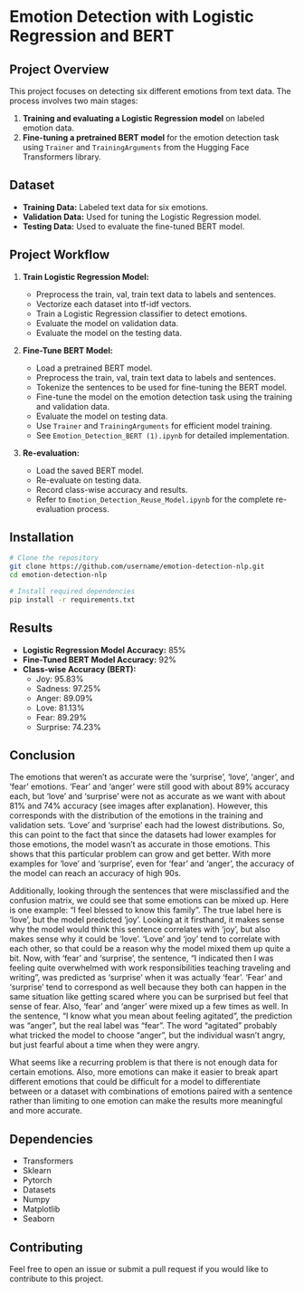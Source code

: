 # Emotion Detection with Logistic Regression and BERT

## Project Overview
This project focuses on detecting six different emotions from text data. The process involves two main stages:

1. **Training and evaluating a Logistic Regression model** on labeled emotion data.
2. **Fine-tuning a pretrained BERT model** for the emotion detection task using `Trainer` and `TrainingArguments` from the Hugging Face Transformers library.

## Dataset
- **Training Data:** Labeled text data for six emotions.
- **Validation Data:** Used for tuning the Logistic Regression model.
- **Testing Data:** Used to evaluate the fine-tuned BERT model.

## Project Workflow
1. **Train Logistic Regression Model:**
   - Preprocess the train, val, train text data to labels and sentences.
   - Vectorize each dataset into tf-idf vectors.
   - Train a Logistic Regression classifier to detect emotions.
   - Evaluate the model on validation data.
   - Evaluate the model on the testing data.

2. **Fine-Tune BERT Model:**
   - Load a pretrained BERT model.
   - Preprocess the train, val, train text data to labels and sentences.
   - Tokenize the sentences to be used for fine-tuning the BERT model.
   - Fine-tune the model on the emotion detection task using the training and validation data.
   - Evaluate the model on testing data.
   - Use `Trainer` and `TrainingArguments` for efficient model training.
   - See `Emotion_Detection_BERT (1).ipynb` for detailed implementation.

3. **Re-evaluation:**
   - Load the saved BERT model.
   - Re-evaluate on testing data.
   - Record class-wise accuracy and results.
   - Refer to `Emotion_Detection_Reuse_Model.ipynb` for the complete re-evaluation process.

## Installation
```bash
# Clone the repository
git clone https://github.com/username/emotion-detection-nlp.git
cd emotion-detection-nlp

# Install required dependencies
pip install -r requirements.txt
```

## Results
- **Logistic Regression Model Accuracy:** 85%
- **Fine-Tuned BERT Model Accuracy:** 92%
- **Class-wise Accuracy (BERT):**
  - Joy: 95.83%
  - Sadness: 97.25%
  - Anger: 89.09%
  - Love: 81.13%
  - Fear: 89.29%
  - Surprise: 74.23%

## Conclusion
The emotions that weren’t as accurate were the ‘surprise’, ‘love’, ‘anger’, and ‘fear’ emotions. ‘Fear’ and ‘anger’ were still good with about 89% accuracy each, but ‘love’ and ‘surprise’ were not as accurate as we want with about 81% and 74% accuracy (see images after explanation). However, this corresponds with the distribution of the emotions in the training and validation sets.  ‘Love’ and ‘surprise’ each had the lowest distributions. So, this can point to the fact that since the datasets had lower examples for those emotions, the model wasn’t as accurate in those emotions. This shows that this particular problem can grow and get better. With more examples for ‘love’ and ‘surprise’, even for ‘fear’ and ‘anger’, the accuracy of the model can reach an accuracy of high 90s.

Additionally, looking through the sentences that were misclassified and the confusion matrix, we could see that some emotions can be mixed up. Here is one example: “I feel blessed to know this family”. The true label here is ‘love’, but the model predicted ‘joy’. Looking at it firsthand, it makes sense why the model would think this sentence correlates with ‘joy’, but also makes sense why it could be ‘love’. ‘Love’ and ‘joy’ tend to correlate with each other, so that could be a reason why the model mixed them up quite a bit. Now, with ‘fear’ and ‘surprise’, the sentence,  “I indicated then I was feeling quite overwhelmed with work responsibilities teaching traveling and writing”, was predicted as ‘surprise’ when it was actually ‘fear’. ‘Fear’ and ‘surprise’ tend to correspond as well because they both can happen in the same situation like getting scared where you can be surprised but feel that sense of fear. Also, ‘fear’ and ‘anger’ were mixed up a few times as well. In the sentence, “I know what you mean about feeling agitated”, the prediction was “anger”, but the real label was “fear”. The word “agitated” probably what tricked the model to choose “anger”, but the individual wasn’t angry, but just fearful about a time when they were angry.

What seems like a recurring problem is that there is not enough data for certain emotions. Also, more emotions can make it easier to break apart different emotions that could be difficult for a model to differentiate between or a dataset with combinations of emotions paired with a sentence rather than limiting to one emotion can make the results more meaningful and more accurate. 

## Dependencies
- Transformers
- Sklearn
- Pytorch
- Datasets
- Numpy
- Matplotlib
- Seaborn

## Contributing
Feel free to open an issue or submit a pull request if you would like to contribute to this project.

